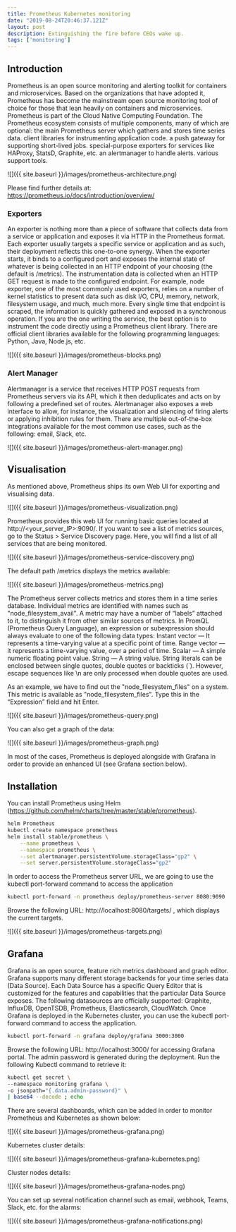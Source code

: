 ```yaml
---
title: Prometheus Kubernetes monitoring
date: "2019-08-24T20:46:37.121Z"
layout: post
description: Extinguishing the fire before CEOs wake up. 
tags: ['monitoring']
--- 
```

## Introduction
Prometheus is an open source monitoring and alerting toolkit for containers and microservices. Based on the organizations that have adopted it, Prometheus has become the mainstream open source monitoring tool of choice for those that lean heavily on containers and microservices. Prometheus is part of the Cloud Native Computing Foundation. 
The Prometheus ecosystem consists of multiple components, many of which are optional:
the main Prometheus server which gathers and stores time series data.
client libraries for instrumenting application code.
a push gateway for supporting short-lived jobs.
special-purpose exporters for services like HAProxy, StatsD, Graphite, etc.
an alertmanager to handle alerts.
various support tools.

![]({{ site.baseurl }}/images/prometheus-architecture.png)

Please find further details at: https://prometheus.io/docs/introduction/overview/ 

### Exporters
An exporter is nothing more than a piece of software that collects data from a service or application and exposes it via HTTP in the Prometheus format. Each exporter usually targets a specific service or application and as such, their deployment reflects this one-to-one synergy.
When the exporter starts, it binds to a configured port and exposes the internal state of whatever is being collected in an HTTP endpoint of your choosing (the default is /metrics). The instrumentation data is collected when an HTTP GET request is made to the configured endpoint. For example, node exporter, one of the most commonly used exporters, relies on a number of kernel statistics to present data such as disk I/O, CPU, memory, network, filesystem usage, and much, much more. Every single time that endpoint is scraped, the information is quickly gathered and exposed in a synchronous operation.
If you are the one writing the service, the best option is to instrument the code directly using a Prometheus client library. There are official client libraries available for the following programming languages: Python, Java, Node.js, etc. 

![]({{ site.baseurl }}/images/prometheus-blocks.png)

### Alert Manager
Alertmanager is a service that receives HTTP POST requests from Prometheus servers via its API, which it then deduplicates and acts on by following a predefined set of routes. Alertmanager also exposes a web interface to allow, for instance, the visualization and silencing of firing alerts or applying inhibition rules for them.
There are multiple out-of-the-box integrations available for the most common use cases, such as the following: email, Slack, etc. 

![]({{ site.baseurl }}/images/prometheus-alert-manager.png)

## Visualisation 
As mentioned above, Prometheus ships its own Web UI for exporting and visualising data.

![]({{ site.baseurl }}/images/prometheus-visualization.png)

Prometheus provides this web UI for running basic queries located at http://<your_server_IP>:9090/.
If you want to see a list of metrics sources, go to the Status  > Service Discovery page. Here, you will find a list of all services that are being monitored. 

![]({{ site.baseurl }}/images/prometheus-service-discovery.png)


The default path /metrics displays the metrics available:

![]({{ site.baseurl }}/images/prometheus-metrics.png)

The Prometheus server collects metrics and stores them in a time series database. Individual metrics are identified with names such as "node_filesystem_avail". A metric may have a number of “labels” attached to it, to distinguish it from other similar sources of metrics. 
In PromQL (Prometheus Query Language), an expression or subexpression should always evaluate to one of the following data types:
Instant vector — It represents a time-varying value at a specific point of time.
Range vector — it represents a time-varying value, over a period of time.
Scalar — A simple numeric floating point value.
String — A string value. String literals can be enclosed between single quotes, double quotes or backticks (`). However, escape sequences like \n are only processed when double quotes are used.

As an example, we have to find out the "node_filesystem_files" on a system. This metric is available as "node_filesystem_files". Type this in the “Expression” field and hit Enter.

![]({{ site.baseurl }}/images/prometheus-query.png)


You can also get a graph of the data:

![]({{ site.baseurl }}/images/prometheus-graph.png)

In most of the cases, Prometheus is deployed alongside with Grafana in order to provide an enhanced UI (see Grafana section below). 

## Installation
You can install Prometheus using Helm (https://github.com/helm/charts/tree/master/stable/prometheus).

```bash
helm Prometheus
kubectl create namespace prometheus
helm install stable/prometheus \
    --name prometheus \
    --namespace prometheus \
    --set alertmanager.persistentVolume.storageClass="gp2" \
    --set server.persistentVolume.storageClass="gp2"
```

In order to access the Prometheus server URL, we are going to use the kubectl port-forward command to access the application
```bash
kubectl port-forward -n prometheus deploy/prometheus-server 8080:9090
```
Browse the following URL: http://localhost:8080/targets/ , which displays the current targets. 

![]({{ site.baseurl }}/images/prometheus-targets.png)

## Grafana
Grafana is an open source, feature rich metrics dashboard and graph editor.
Grafana supports many different storage backends for your time series data (Data Source). Each Data Source has a specific Query Editor that is customized for the features and capabilities that the particular Data Source exposes. The following datasources are officially supported: Graphite, InfluxDB, OpenTSDB, Prometheus, Elasticsearch, CloudWatch.
Once Grafana is deployed in the Kubernetes cluster, you can use the kubectl port-forward command to access the application. 

```bash
kubectl port-forward -n grafana deploy/grafana 3000:3000
```

Browse the following URL: http://localhost:3000/ for accessing Grafana portal.
The admin password is generated during the deployment. Run the following Kubectl command to retrieve it:

```bash
kubectl get secret \
--namespace monitoring grafana \
-o jsonpath="{.data.admin-password}" \
| base64 --decode ; echo
```
There are several dashboards, which can be added in order to monitor Prometheus and Kubernetes as shown below:

![]({{ site.baseurl }}/images/prometheus-grafana.png)

Kubernetes cluster details:

![]({{ site.baseurl }}/images/prometheus-grafana-kubernetes.png)

Cluster nodes details:

![]({{ site.baseurl }}/images/prometheus-grafana-nodes.png)


You can set up several notification channel such as email, webhook, Teams, Slack, etc. for the alarms:

![]({{ site.baseurl }}/images/prometheus-grafana-notifications.png)

